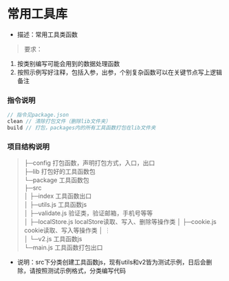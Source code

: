 # 常用工具库

- 描述：常用工具类函数

> 要求：  
1. 按类别编写可能会用到的数据处理函数  
2. 按照示例写好注释，包括入参，出参，个别复杂函数可以在关键节点写上逻辑备注  

### 指令说明

```js
// 指令见package.json
clean // 清除打包文件（删除lib文件夹）
build // 打包，packages内的所有工具函数打包在lib文件夹
```

### 项目结构说明

> ├─config 打包函数，声明打包方式，入口，出口  
  ├─lib 打包好的工具函数包  
  └─package 工具函数包  
    ├─src  
    │  ├─index 工具函数出口  
    │  ├─utils.js 工具函数js  
    │  ├─validate.js 验证类，验证邮箱，手机号等等  
    │  ├─localStore.js localStore读取、写入、删除等操作类
    │  ├─cookie.js cookie读取、写入等操作类
    │  ┆  
    │  └─v2.js 工具函数js  
    └─main.js 工具函数打包出口

- 说明：src下分类创建工具函数js，现有utils和v2皆为测试示例，日后会删除，请按照测试示例格式，分类编写代码
